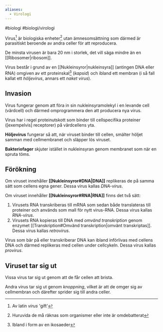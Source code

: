 ```yaml
---
aliases:
  - Virologi
---
```

#biologi #biologi/virologi

Virus[^1] är biologiska enheter[^2] utan ämnesomsättning som därmed är parasitiskt beroende av andra celler för att reproducera.

De minsta virusen är bara 20 nm i storlek, det vill säga mindre än en [[Ribosomer|ribosom]].

Virus består i grund av en [[Nukleinsyror|nukleinsyra]] (antingen DNA eller RNA) omgiven av ett proteinskal[^3] (*kapsid*) och ibland ett membran (i så fall kallat ett *höljevirus*, annars ett *naket virus*).

## Invasion
Virus fungerar genom att föra in sin nukleinsyramolekyl i en levande cell (värdcell) och därmed omprogrammera den att producera nya virus.

Virus har i regel proteinutskott som binder till cellspecifika proteiner (\[exempelvis\] receptorer) på värdcellens yta.

**Höljevirus** fungerar så att, när viruset binder till cellen, smälter höljet samman med cellmembranet och släpper lös viruset.

**Bakteriofager** skjuter istället in nukleinsyran genom membranet som när en spruta töms.
## Förökning
Om viruset innehåller **[[Nukleinsyror#DNA|DNA]]** replikeras de på samma sätt som cellens egna gener. Dessa virus kallas *DNA-virus*.

Om viruset innehåller **[[Nukleinsyror#RNA|RNA]]** finns det två sätt:
1. Virusets RNA transkriberas till mRNA som sedan både translateras till proteiner och används som mall för nytt virus-RNA. Dessa virus kallas *RNA-virus*.
2. Virusets RNA kopieras till DNA med *omvänd transkription* genom enzymet [[Transkription#Omvänd transkription|omvänt transkriptas]]. Dessa virus kallas *retrovirus*.

Virus som bär på eller transkriberar DNA kan ibland införlivas med cellens DNA och därmed replikeras med cellen under cellcykeln. Dessa virus kallas *provirus*.
## Viruset tar sig ut
Vissa virus tar sig ut genom att de får cellen att brista.

Andra virus tar sig ut genom *knoppning*, vilket är att de omger sig av cellmembran och därefter sprider sig till andra celler.


[^1]: Av latin *virus* 'gift'
[^2]: Huruvida de må räknas som organismer eller inte är omdebatterat
[^3]: Ibland i form av en ikosaeder